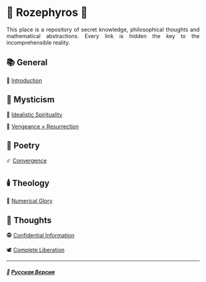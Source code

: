 # 🌹 Rozephyros 🌹
<p align="justify">This place is a repository of secret knowledge, philosophical thoughts and mathematical abstractions. Every link is hidden the key to the incomprehensible reality.</p>

## 📚 General
🥀 [Introduction](introduction.md)
## 🔮 Mysticism
🔮 [Idealistic Spirituality](mirage-2.md)

🧙 [Vengeance × Resurrection](coronzon.md)
## 📝 Poetry
☄️ [Convergence](convergence.md)
## 🕯️ Theology
🧮 [Numerical Glory](numericalglory.md)
## 💭 Thoughts
🕵️ [Confidential Information](confidential.md)

🕊️ [Complete Liberation](liberation.md)

***

##### 🌻 [Русская Версия](index-2.md)




